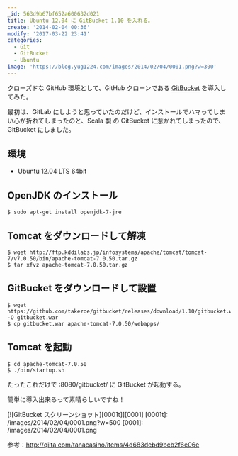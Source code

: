 ```yaml
---
_id: 563d9b67bf652a600632d021
title: Ubuntu 12.04 に GitBucket 1.10 を入れる。
create: '2014-02-04 00:36'
modify: '2017-03-22 23:41'
categories:
  - Git
  - GitBucket
  - Ubuntu
image: 'https://blog.yug1224.com/images/2014/02/04/0001.png?w=300'
---
```


クローズドな GitHub 環境として、GitHub クローンである [GitBucket](https://github.com/takezoe/gitbucket) を導入してみた。

最初は、GitLab にしようと思っていたのだけど、インストールでハマってしまい心が折れてしまったのと、Scala 製 の GitBucket に惹かれてしまったので、 GitBucket にしました。

<!-- more -->


## 環境

- Ubuntu 12.04 LTS 64bit


## OpenJDK のインストール

```
$ sudo apt-get install openjdk-7-jre
```

## Tomcat をダウンロードして解凍

```
$ wget http://ftp.kddilabs.jp/infosystems/apache/tomcat/tomcat-7/v7.0.50/bin/apache-tomcat-7.0.50.tar.gz
$ tar xfvz apache-tomcat-7.0.50.tar.gz
```

## GitBucket をダウンロードして設置

```
$ wget https://github.com/takezoe/gitbucket/releases/download/1.10/gitbucket.war -O gitbucket.war
$ cp gitbucket.war apache-tomcat-7.0.50/webapps/
```

## Tomcat を起動

```
$ cd apache-tomcat-7.0.50
$ ./bin/startup.sh
```

たったこれだけで :8080/gitbucket/ に GitBucket が起動する。

簡単に導入出来るって素晴らしいですね！

[![GitBucket スクリーンショット][0001t]][0001]
[0001t]: /images/2014/02/04/0001.png?w=500
[0001]: /images/2014/02/04/0001.png

参考：http://qiita.com/tanacasino/items/4d683debd9bcb2f6e06e
